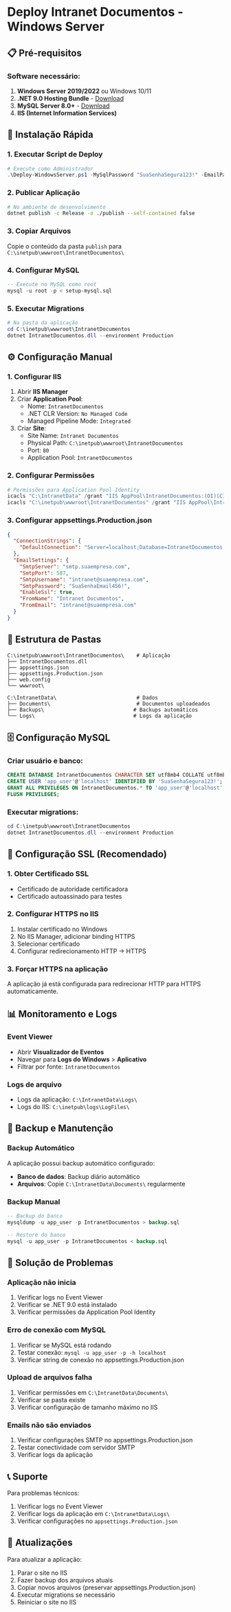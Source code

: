 # Deploy Intranet Documentos - Windows Server

## 📋 Pré-requisitos

### Software necessário:
1. **Windows Server 2019/2022** ou Windows 10/11
2. **.NET 9.0 Hosting Bundle** - [Download](https://dotnet.microsoft.com/download/dotnet/9.0)
3. **MySQL Server 8.0+** - [Download](https://dev.mysql.com/downloads/mysql/)
4. **IIS (Internet Information Services)**

## 🚀 Instalação Rápida

### 1. Executar Script de Deploy
```powershell
# Execute como Administrador
.\Deploy-WindowsServer.ps1 -MySqlPassword "SuaSenhaSegura123!" -EmailPassword "SuaSenhaEmail456!"
```

### 2. Publicar Aplicação
```bash
# No ambiente de desenvolvimento
dotnet publish -c Release -o ./publish --self-contained false
```

### 3. Copiar Arquivos
Copie o conteúdo da pasta `publish` para `C:\inetpub\wwwroot\IntranetDocumentos\`

### 4. Configurar MySQL
```sql
-- Execute no MySQL como root
mysql -u root -p < setup-mysql.sql
```

### 5. Executar Migrations
```powershell
# Na pasta da aplicação
cd C:\inetpub\wwwroot\IntranetDocumentos
dotnet IntranetDocumentos.dll --environment Production
```

## ⚙️ Configuração Manual

### 1. Configurar IIS
1. Abrir **IIS Manager**
2. Criar **Application Pool**:
   - Nome: `IntranetDocumentos`
   - .NET CLR Version: `No Managed Code`
   - Managed Pipeline Mode: `Integrated`
3. Criar **Site**:
   - Site Name: `Intranet Documentos`
   - Physical Path: `C:\inetpub\wwwroot\IntranetDocumentos`
   - Port: `80`
   - Application Pool: `IntranetDocumentos`

### 2. Configurar Permissões
```powershell
# Permissões para Application Pool Identity
icacls "C:\IntranetData" /grant "IIS AppPool\IntranetDocumentos:(OI)(CI)F" /T
icacls "C:\inetpub\wwwroot\IntranetDocumentos" /grant "IIS AppPool\IntranetDocumentos:(OI)(CI)RX" /T
```

### 3. Configurar appsettings.Production.json
```json
{
  "ConnectionStrings": {
    "DefaultConnection": "Server=localhost;Database=IntranetDocumentos;User=app_user;Password=SuaSenhaSegura123!;Port=3306;SslMode=Preferred;CharSet=utf8mb4;"
  },
  "EmailSettings": {
    "SmtpServer": "smtp.suaempresa.com",
    "SmtpPort": 587,
    "SmtpUsername": "intranet@suaempresa.com",
    "SmtpPassword": "SuaSenhaEmail456!",
    "EnableSsl": true,
    "FromName": "Intranet Documentos",
    "FromEmail": "intranet@suaempresa.com"
  }
}
```

## 🔧 Estrutura de Pastas

```
C:\inetpub\wwwroot\IntranetDocumentos\    # Aplicação
├── IntranetDocumentos.dll
├── appsettings.json
├── appsettings.Production.json
├── web.config
└── wwwroot\

C:\IntranetData\                          # Dados
├── Documents\                            # Documentos uploadeados
├── Backups\                             # Backups automáticos
└── Logs\                                # Logs da aplicação
```

## 🗄️ Configuração MySQL

### Criar usuário e banco:
```sql
CREATE DATABASE IntranetDocumentos CHARACTER SET utf8mb4 COLLATE utf8mb4_unicode_ci;
CREATE USER 'app_user'@'localhost' IDENTIFIED BY 'SuaSenhaSegura123!';
GRANT ALL PRIVILEGES ON IntranetDocumentos.* TO 'app_user'@'localhost';
FLUSH PRIVILEGES;
```

### Executar migrations:
```powershell
cd C:\inetpub\wwwroot\IntranetDocumentos
dotnet IntranetDocumentos.dll --environment Production
```

## 🔐 Configuração SSL (Recomendado)

### 1. Obter Certificado SSL
- Certificado de autoridade certificadora
- Certificado autoassinado para testes

### 2. Configurar HTTPS no IIS
1. Instalar certificado no Windows
2. No IIS Manager, adicionar binding HTTPS
3. Selecionar certificado
4. Configurar redirecionamento HTTP → HTTPS

### 3. Forçar HTTPS na aplicação
A aplicação já está configurada para redirecionar HTTP para HTTPS automaticamente.

## 📊 Monitoramento e Logs

### Event Viewer
- Abrir **Visualizador de Eventos**
- Navegar para **Logs do Windows** > **Aplicativo**
- Filtrar por fonte: `IntranetDocumentos`

### Logs de arquivo
- Logs da aplicação: `C:\IntranetData\Logs\`
- Logs do IIS: `C:\inetpub\logs\LogFiles\`

## 🔄 Backup e Manutenção

### Backup Automático
A aplicação possui backup automático configurado:
- **Banco de dados**: Backup diário automático
- **Arquivos**: Copie `C:\IntranetData\Documents\` regularmente

### Backup Manual
```sql
-- Backup do banco
mysqldump -u app_user -p IntranetDocumentos > backup.sql

-- Restore do banco  
mysql -u app_user -p IntranetDocumentos < backup.sql
```

## 🚨 Solução de Problemas

### Aplicação não inicia
1. Verificar logs no Event Viewer
2. Verificar se .NET 9.0 está instalado
3. Verificar permissões da Application Pool Identity

### Erro de conexão com MySQL
1. Verificar se MySQL está rodando
2. Testar conexão: `mysql -u app_user -p -h localhost`
3. Verificar string de conexão no appsettings.Production.json

### Upload de arquivos falha
1. Verificar permissões em `C:\IntranetData\Documents\`
2. Verificar se pasta existe
3. Verificar configuração de tamanho máximo no IIS

### Emails não são enviados
1. Verificar configurações SMTP no appsettings.Production.json
2. Testar conectividade com servidor SMTP
3. Verificar logs da aplicação

## 📞 Suporte

Para problemas técnicos:
1. Verificar logs no Event Viewer
2. Verificar logs da aplicação em `C:\IntranetData\Logs\`
3. Verificar configurações no `appsettings.Production.json`

## 🔄 Atualizações

Para atualizar a aplicação:
1. Parar o site no IIS
2. Fazer backup dos arquivos atuais
3. Copiar novos arquivos (preservar appsettings.Production.json)
4. Executar migrations se necessário
5. Reiniciar o site no IIS
